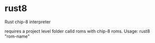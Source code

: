 # rust8
Rust chip-8 interpreter

requires a project level folder calld roms with chip-8 roms.
Usage: rust8 "rom-name"

